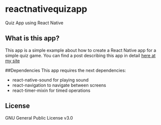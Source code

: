 # reactnativequizapp
Quiz App using React Native


## What is this app?
This app is a simple example about how to create a React Native app for a simple quiz game.
You can find a post describing this app in detail [here at my site](http://www.walterpalladino.com)

##Dependencies
This app requires the next dependencies:

* react-native-sound for playing sound
* react-navigation to navigate between screens
* react-timer-mixin for timed operations


## License
GNU General Public License v3.0
